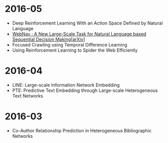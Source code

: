 # 2016-05
- Deep Reinforcement Learning With an Action Space Defined by Natural Language
- [WebNav : A New Large-Scale Task for Natural Language based Sequential Decision Making](https://github.com/domarps/papers-i-read/blob/master/WebNav.md)[[arXiv](http://arxiv.org/abs/1602.02261)]
- Focused Crawling using Temporal Difference Learning
- Using Reinforcement Learning to Spider the Web Efficiently
# 2016-04
- LINE: Large-scale Information Network Embedding
- PTE: Predictive Text Embedding through Large-scale Heterogeneous Text Networks
# 2016-03
- Co-Author Relationship Prediction in Heterogeneous Bibliographic Networks

